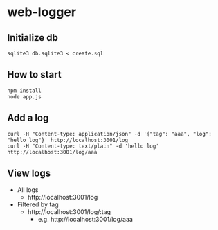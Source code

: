 # web-logger

## Initialize db

```
sqlite3 db.sqlite3 < create.sql
```

## How to start

```
npm install
node app.js
```

## Add a log

```
curl -H "Content-type: application/json" -d '{"tag": "aaa", "log": "hello log"}' http://localhost:3001/log
curl -H "Content-type: text/plain" -d 'hello log' http://localhost:3001/log/aaa
```

## View logs

* All logs
  * http://localhost:3001/log
* Filtered by tag
  * http://localhost:3001/log/:tag
    * e.g. http://localhost:3001/log/aaa
